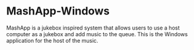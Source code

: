 # MashApp-Windows
MashApp is a jukebox inspired system that allows users to use a host computer as a jukebox and add music to the queue. This is the Windows application for the host of the music.
